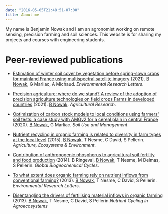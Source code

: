 ```yaml
---
date: "2016-05-05T21:48:51-07:00"
title: About me
---
```


My name is Benjamin Nowak and I am an agronomist working on remote sensing, precision farming and soil sciences. This website is for sharing my projects and courses with engineering students.

# Peer-reviewed publications

* [Estimation of winter soil cover by vegetation before spring-sown crops for mainland France using multispectral satellite imagery](https://iopscience.iop.org/article/10.1088/1748-9326/ac007c/meta) (2021). <u>B Nowak</u>, G Marliac, A Michaud. *Environmental Research Letters*.

* [Precision agriculture: where do we stand? A review of the adoption of precision agriculture technologies on field crops Farms in developed countries](https://link.springer.com/article/10.1007/s40003-021-00539-x) (2021). <u>B Nowak</u>. *Agricultural Research*.

* [Optimization of carbon stock models to local conditions using farmers' soil tests: a case study with AMGv2 for a cereal plain in central France](https://onlinelibrary.wiley.com/doi/abs/10.1111/sum.12608) (2020). <u>B Nowak</u>, G Marliac. *Soil Use and Management*. 

* [Nutrient recycling in organic farming is related to diversity in farm types at the local level](https://www.sciencedirect.com/science/article/abs/pii/S0167880915000651) (2015). <u>B Nowak</u>, T Nesme, C David, S Pellerin. *Agriculture, Ecosystems & Environment*.

* [Contribution of anthropogenic phosphorus to agricultural soil fertility and food production](https://agupubs.onlinelibrary.wiley.com/doi/full/10.1002/2014GB004842) (2014). B Ringeval, <u>B Nowak</u>, T Nesme, M Delmas, S Pellerin. *Global Biogeochemical Cycles*.

* [To what extent does organic farming rely on nutrient inflows from conventional farming?](https://iopscience.iop.org/article/10.1088/1748-9326/8/4/044045/meta) (2013). <u>B Nowak</u>, T Nesme, C David, S Pellerin. *Environmental Research Letters*.  

* [Disentangling the drivers of fertilising material inflows in organic farming](https://link.springer.com/article/10.1007/s10705-013-9578-5) (2013). <u>B Nowak</u>, T Nesme, C David, S Pellerin.*Nutrient Cycling in Agroecosystems*
